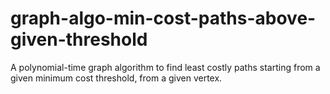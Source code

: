 # graph-algo-min-cost-paths-above-given-threshold
A polynomial-time graph algorithm to find least costly paths starting from a given minimum cost threshold, from a given vertex.
